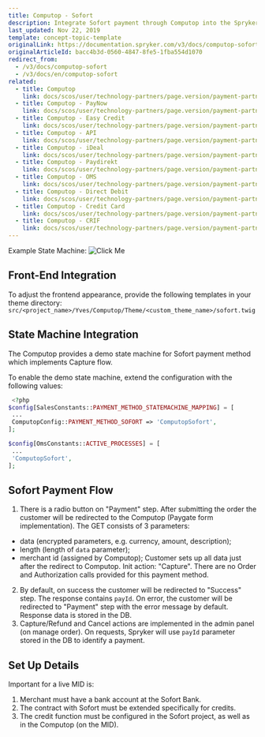 ```yaml
---
title: Computop - Sofort
description: Integrate Sofort payment through Computop into the Spryker-based shop.
last_updated: Nov 22, 2019
template: concept-topic-template
originalLink: https://documentation.spryker.com/v3/docs/computop-sofort
originalArticleId: bacc4b3d-0560-4847-8fe5-1fba554d1070
redirect_from:
  - /v3/docs/computop-sofort
  - /v3/docs/en/computop-sofort
related:
  - title: Computop
    link: docs/scos/user/technology-partners/page.version/payment-partners/computop/computop.html
  - title: Computop - PayNow
    link: docs/scos/user/technology-partners/page.version/payment-partners/computop/computop-payment-methods/computop-paynow.html
  - title: Computop - Easy Credit
    link: docs/scos/user/technology-partners/page.version/payment-partners/computop/computop-payment-methods/computop-easy-credit.html
  - title: Computop - API
    link: docs/scos/user/technology-partners/page.version/payment-partners/computop/technical-details-and-howtos/computop-api.html
  - title: Computop - iDeal
    link: docs/scos/user/technology-partners/page.version/payment-partners/computop/computop-payment-methods/computop-ideal.html
  - title: Computop - Paydirekt
    link: docs/scos/user/technology-partners/page.version/payment-partners/computop/computop-payment-methods/computop-paydirekt.html
  - title: Computop - OMS
    link: docs/scos/user/technology-partners/page.version/payment-partners/computop/technical-details-and-howtos/computop-oms.html
  - title: Computop - Direct Debit
    link: docs/scos/user/technology-partners/page.version/payment-partners/computop/computop-payment-methods/computop-direct-debit.html
  - title: Computop - Credit Card
    link: docs/scos/user/technology-partners/page.version/payment-partners/computop/computop-payment-methods/computop-credit-card.html
  - title: Computop - CRIF
    link: docs/scos/user/technology-partners/page.version/payment-partners/computop/computop-payment-methods/computop-crif.html
---
```


Example State Machine:
![Click Me](https://spryker.s3.eu-central-1.amazonaws.com/docs/Technology+Partners/Payment+Partners/Computop/computop-sofort-flow-example.png) 

## Front-End Integration
To adjust the frontend appearance, provide the following templates in your theme directory:
`src/<project_name>/Yves/Computop/Theme/<custom_theme_name>/sofort.twig`

## State Machine Integration
The Computop provides a demo state machine for Sofort payment method which implements Capture flow.

To enable the demo state machine, extend the configuration with the following values:

```php
 <?php
$config[SalesConstants::PAYMENT_METHOD_STATEMACHINE_MAPPING] = [
 ...
 ComputopConfig::PAYMENT_METHOD_SOFORT => 'ComputopSofort',
];

$config[OmsConstants::ACTIVE_PROCESSES] = [
 ...
 'ComputopSofort',
];
```

## Sofort Payment Flow

1. There is a radio button on "Payment" step. After submitting the order the customer will be redirected to the Computop (Paygate form implementation). The GET consists of 3 parameters:
  - data (encrypted parameters, e.g. currency, amount, description);
  - length (length of `data` parameter);
  - merchant id (assigned by Computop);
Customer sets up all data just after the redirect to Computop.
Init action: "Capture". There are no Order and Authorization calls provided for this payment method.
2. By default, on success the customer  will be redirected to "Success" step. The response contains `payId`. On error, the customer  will be redirected to "Payment" step with the error message by default. Response data is stored in the DB.
3. Capture/Refund and Cancel actions are implemented in the admin panel (on manage order). On requests, Spryker will use `payId` parameter stored in the DB to identify a payment.

## Set Up Details
Important for a live MID is:

1. Merchant must have a bank account at the Sofort Bank.
2. The contract with Sofort must be extended specifically for credits.
3. The credit function must be configured in the Sofort project, as well as in the Computop (on the MID).
